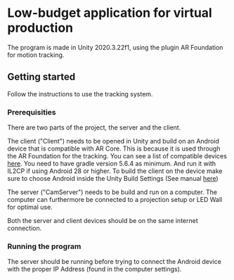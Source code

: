 # Low-budget application for virtual production
The program is made in Unity 2020.3.22f1, using the plugin AR Foundation for motion tracking.

## Getting started
Follow the instructions to use the tracking system.

### Prerequisities
There are two parts of the project, the server and the client.

The client ("Client") needs to be opened in Unity and build on an Android device that is compatible with AR Core. This is because it is used through the AR Foundation for the tracking. You can see a list of compatible devices [here](https://developers.google.com/ar/devices). 
You need to have gradle version 5.6.4 as minimum. And run it with IL2CP if using Android 28 or higher.
To build the client on the device make sure to choose Android inside the Unity Build Settings (See manual [here](https://docs.unity3d.com/Manual/android-BuildProcess.html))

The server ("CamServer") needs to be build and run on a computer. The computer can furthermore be connected to a projection setup or LED Wall for optimal use.

Both the server and client devices should be on the same internet connection.

### Running the program
The server should be running before trying to connect the Android device with the proper IP Address (found in the computer settings).
